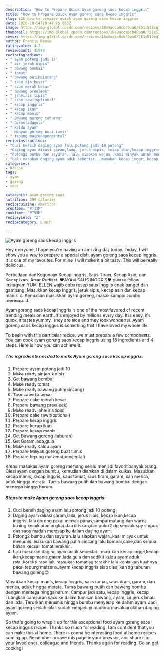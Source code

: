 ```yaml
---
description: "How to Prepare Quick Ayam goreng saos kecap inggris"
title: "How to Prepare Quick Ayam goreng saos kecap inggris"
slug: 125-how-to-prepare-quick-ayam-goreng-saos-kecap-inggris
date: 2020-10-14T20:47:26.063Z
image: https://img-global.cpcdn.com/recipes/18e9acca8cb40ba0/751x532cq70/ayam-goreng-saos-kecap-inggris-foto-resep-utama.jpg
thumbnail: https://img-global.cpcdn.com/recipes/18e9acca8cb40ba0/751x532cq70/ayam-goreng-saos-kecap-inggris-foto-resep-utama.jpg
cover: https://img-global.cpcdn.com/recipes/18e9acca8cb40ba0/751x532cq70/ayam-goreng-saos-kecap-inggris-foto-resep-utama.jpg
author: Francis Reese
ratingvalue: 4.7
reviewcount: 41544
recipeingredient:
- " ayam potong jadi 10"
- " air jeruk nipis"
- " bawang bombai"
- " tomat"
- " bawang putihcincang"
- " cabe ijo besar"
- " cabe merah besar"
- " bawang preeleek"
- " jaheiris tipis"
- " cabe rawitoptional"
- " kecap inggris"
- " kecap ikan"
- " kecap manis"
- " Bawang goreng taburan"
- " Garamladagula"
- " Kaldu ayam"
- " Minyak goreng buat tumis"
- " tepung maizenapengental"
recipeinstructions:
- "Cuci bersih daging ayam lalu potong jadi 10 potong"
- "Daging ayam dikasi garam,lada, jeruk nipis, kecap ikan,kecap inggris..lalu goreng pakai minyak panas,sampai matang dan warna kuning kecoklatan angkat dan tiriskan,dan pukul2 dg sendok spy empuk dan saos mudah meresap ke dalam daging ayam."
- "Potong2 bumbu dan sayuran..lalu siapkan wajan..kasi minyak untuk menumis..masukan bawang putih cincang lalu bombai,cabe,dan semua bahan kecuali tomat terakhir.."
- "Lalu masukan daging ayam aduk sebentar...masukan kecap inggri,kecap ikan,kecap manis,garam,lada,gula dan sedikit kaldu ayam aduk rata..koreksi rasa lalu masukan tomat yg terakhir lalu kentalkan kuahnya pakai tepung maizena..ayam kecap inggris siap disajikan dg taburan bawang goreng😍"
categories:
- Recipe
tags:
- ayam
- goreng
- saos

katakunci: ayam goreng saos 
nutrition: 299 calories
recipecuisine: American
preptime: "PT13M"
cooktime: "PT53M"
recipeyield: "2"
recipecategory: Lunch

---
```



![Ayam goreng saos kecap inggris](https://img-global.cpcdn.com/recipes/18e9acca8cb40ba0/751x532cq70/ayam-goreng-saos-kecap-inggris-foto-resep-utama.jpg)

Hey everyone, I hope you're having an amazing day today. Today, I will show you a way to prepare a special dish, ayam goreng saos kecap inggris. It is one of my favorites. For mine, I will make it a bit tasty. This will be really delicious.

Perbedaan dan Kegunaan Kecap Inggris, Saus Tiram, Kecap Asin, dan Kecap Ikan. Amar Rudiant. ❤AYAM SAUS INGGRIS❤ please follow instagram YUMI ELLEN wajib coba resep saus inggris enak banget dan gampang. Masukkan kecap Inggris, jeruk nipis, kecap asin dan kecap manis. c. Kemudian masukkan ayam goreng, masak sampai bumbu meresap. d.

Ayam goreng saos kecap inggris is one of the most favored of recent trending meals on earth. It's enjoyed by millions every day. It is easy, it's quick, it tastes yummy. They are nice and they look wonderful. Ayam goreng saos kecap inggris is something that I have loved my whole life.


To begin with this particular recipe, we must prepare a few components. You can cook ayam goreng saos kecap inggris using 18 ingredients and 4 steps. Here is how you can achieve it.

<!--inarticleads1-->

##### The ingredients needed to make Ayam goreng saos kecap inggris:

1. Prepare  ayam potong jadi 10
1. Make ready  air jeruk nipis
1. Get  bawang bombai
1. Make ready  tomat
1. Make ready  bawang putih(cincang)
1. Take  cabe ijo besar
1. Prepare  cabe merah besar
1. Prepare  bawang pree(leek)
1. Make ready  jahe(iris tipis)
1. Prepare  cabe rawit(optional)
1. Prepare  kecap inggris
1. Prepare  kecap ikan
1. Prepare  kecap manis
1. Get  Bawang goreng (taburan)
1. Get  Garam,lada,gula
1. Make ready  Kaldu ayam
1. Prepare  Minyak goreng buat tumis
1. Prepare  tepung maizena(pengental)


Kreasi masakan ayam goreng memang selalu menjadi favorit banyak orang. Olesi ayam dengan bumbu, kemudian diamkan di dalam kulkas. Masukkan kecap manis, kecap inggris, saus tomat, saus tiram, garam, dan merica, aduk hingga merata. Tumis bawang putih dan bawang bombai dengan mentega hingga harum. 

<!--inarticleads2-->

##### Steps to make Ayam goreng saos kecap inggris:

1. Cuci bersih daging ayam lalu potong jadi 10 potong
1. Daging ayam dikasi garam,lada, jeruk nipis, kecap ikan,kecap inggris..lalu goreng pakai minyak panas,sampai matang dan warna kuning kecoklatan angkat dan tiriskan,dan pukul2 dg sendok spy empuk dan saos mudah meresap ke dalam daging ayam.
1. Potong2 bumbu dan sayuran..lalu siapkan wajan..kasi minyak untuk menumis..masukan bawang putih cincang lalu bombai,cabe,dan semua bahan kecuali tomat terakhir..
1. Lalu masukan daging ayam aduk sebentar...masukan kecap inggri,kecap ikan,kecap manis,garam,lada,gula dan sedikit kaldu ayam aduk rata..koreksi rasa lalu masukan tomat yg terakhir lalu kentalkan kuahnya pakai tepung maizena..ayam kecap inggris siap disajikan dg taburan bawang goreng😍


Masukkan kecap manis, kecap inggris, saus tomat, saus tiram, garam, dan merica, aduk hingga merata. Tumis bawang putih dan bawang bombai dengan mentega hingga harum. Campur jadi satu, kecap inggris, kecap Tuangkan campuran saos ke dalam tumisan bawang, ayam, air jeruk limau dan lada. Teruskan menumis hingga bumbu menyerap ke dalam ayam. Jadi ayam goreng seolah-olah sudah menjadi primadona masakan olahan daging ayam. 

So that's going to wrap it up for this exceptional food ayam goreng saos kecap inggris recipe. Thanks so much for reading. I am confident that you can make this at home. There is gonna be interesting food at home recipes coming up. Remember to save this page in your browser, and share it to your loved ones, colleague and friends. Thanks again for reading. Go on get cooking!

